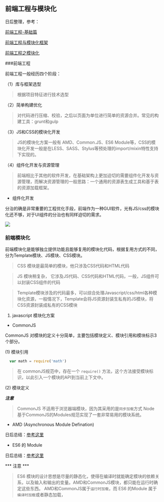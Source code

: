 ## 前端工程与模块化
日后整理，参考：

[前端工程-基础篇](https://github.com/fouber/blog/issues/10#issuecomment-138308585)

[前端工程与模块化框架](https://github.com/fouber/blog/issues/4)

[前端工程之模块化](http://fex.baidu.com/blog/2014/03/fis-module/)

###前端工程

前端工程一般经历四个阶段：

（1）库与框架选型
> 根据项目特征进行技术选型

（2）简单构建优化
> 对代码进行压缩、校验，之后以页面为单位进行简单的资源合并。常见的构建工具：grunt和gulp

（3）JS和CSS的模块化开发
> JS的模块化方案一般有 AMD、Common.JS、ES6 Module等，CSS的模块化开发一般是在LESS、SASS、Stylus等预处理的import/mixin特性支持下实现的。

（4）组件化开发与资源管理
> 前端相比于其他的软件开发，在基础架构上更加迫切的需要组件化开发与资源管理，而解决资源管理的一般思路：一个通用的资源表生成工具和基于表的资源加载框架。

* 组件化开发

分治的确是非常重要的工程优化手段，前端作为一种GUI软件，光有JS/css的模块化还不够，对于UI组件的分治也有同样迫切的需求。

![](https://github.com/buptwangsong/FE-Knowledge-collection/blob/master/img/components.png)

### 前端模块化

前端模块化是能够独立提供功能且能够复用的模块化代码，根据复用方式的不同，分为Template模块、JS模块、CSS模块。

> CSS 模块是最简单的模块，他只涉及CSS代码和HTML代码

> JS 模块稍复杂， 它涉及JS代码、CSS代码和HTML代码，一般，JS组件可以封装CSS组件的代码

> Template模块涉及的代码最多，可以综合处理Javascript/css/html各种模块化资源，一般情况下，Template会将JS资源封装生私有的JS模块，将CSS资源封装成私有的CSS模块

1. javascript 模块化方案

* CommonJS

 CommonJS 对模块的定义十分简单，主要包括模块定义、模块引用和模块标示3个部分。

(1) 模块引用

```javascript
  var math = require('math')
```
> 在 commonJS规范中，存在一个 `require()` 方法，这个方法接受模块标识，以此引入一个模块的API到当前上下文中。

(2) 模块定义


***注意***
> CommonJS 不适用于浏览器端模块，因为其采用的是`同步加载`方式
> Node 基于CommonJS的Modules规范实现了一套非常易用的模块系统。

* AMD (Asynchronous Module Defination)

日后总结：[参考这里](http://www.ruanyifeng.com/blog/2012/10/asynchronous_module_definition.html)

* ES6 的 Module

日后总结：[参考这里](http://es6.ruanyifeng.com/#docs/module)

*** 注意 ***
> ES6 模块的设计思想是尽量的静态化，使得在编译时就能确定模块的依赖关系，以及输入和输出的变量。AMD和CommonJS模块，都只能在运行时确定这些东西。
> AMD和CommonJS属于`运行时加载`，而 ES6 的Module 属于`编译时加载`或者静态加载，
